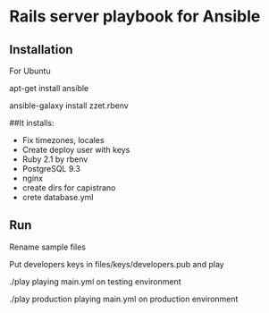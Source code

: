 # Rails server playbook for Ansible

## Installation
For Ubuntu

apt-get install ansible

ansible-galaxy install zzet.rbenv



##It installs:
- Fix timezones, locales
- Create deploy user with keys
- Ruby 2.1 by rbenv
- PostgreSQL 9.3
- nginx
- create dirs for capistrano
- crete database.yml

## Run
Rename sample files

Put developers keys in files/keys/developers.pub and play

./play  			playing main.yml on testing environment

./play production	playing main.yml on production environment



